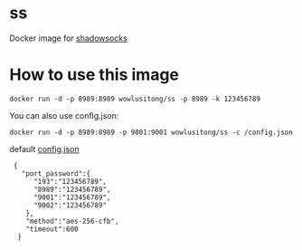 # ss
Docker image for [shadowsocks](https://github.com/shadowsocks/shadowsocks-go)
# How to use this image
`docker run -d -p 8989:8989 wowlusitong/ss -p 8989 -k 123456789`

You can also use config.json:

`docker run -d -p 8989:8989 -p 9001:9001 wowlusitong/ss -c /config.json`

default [config.json](https://github.com/wowlusitong/ss/blob/master/config.json)
```
 {
   "port_password":{
      "193":"123456789",
      "8989":"123456789",
      "9001":"123456789",
      "9002":"123456789"
    },
    "method":"aes-256-cfb",
    "timeout":600
  }
```

